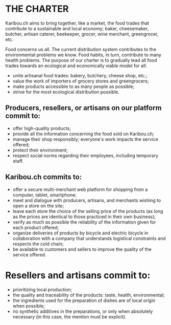 # THE CHARTER
Karibou.ch aims to bring together, like a market, the food trades that contribute to a sustainable and local economy; baker, cheesemaker, butcher, artisan caterer, beekeeper, grocer, wine merchant, greengrocer, etc.

Food concerns us all. The current distribution system contributes to the environmental problems we know. Food habits, in turn, contribute to many health problems. The purpose of our charter is to gradually lead all food trades towards an ecological and economically viable model for all:

* unite artisanal food trades: bakery, butchery, cheese shop, etc.;
* value the work of importers of grocery stores and greengrocers;
* make products accessible to as many people as possible;
* strive for the most ecological distribution possible.

## Producers, resellers, or artisans on our platform commit to:
* offer high-quality products;
* provide all the information concerning the food sold on Karibou.ch;
* manage their shop responsibly; everyone's work impacts the service offered;
* protect their environment;
* respect social norms regarding their employees, including temporary staff.

## Karibou.ch commits to:
* offer a secure multi-merchant web platform for shopping from a computer, tablet, smartphone;
* meet and dialogue with producers, artisans, and merchants wishing to open a store on the site;
* leave each store the choice of the selling price of the products (as long as the prices are identical to those practiced in their own business);
* verify as much as possible the reliability of the information given for each product offered;
* organize deliveries of products by bicycle and electric bicycle in collaboration with a company that understands logistical constraints and respects the cold chain;
* be available to customers and sellers to improve the quality of the service offered.

# Resellers and artisans commit to:
* prioritizing local production;
* the quality and traceability of the products: taste, health, environmental;
* the ingredients used for the preparation of dishes are of local origin when possible;
* no synthetic additives in the preparations, or only when absolutely necessary (in this case, the mention must be explicit).

